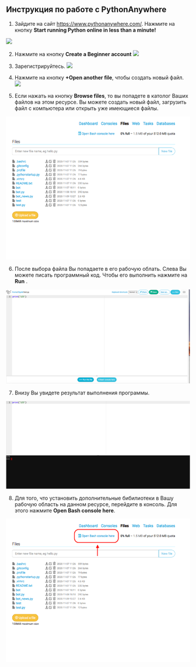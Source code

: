 ## Инструкция по работе с PythonАnywhere

1. Зайдите на сайт https://www.pythonanywhere.com/. Нажмите на кнопку **Start running Python online in less than a minute!**

![](https://habrastorage.org/webt/ye/zs/sb/yezssbo3lklfcgxr08nkymdgtqk.png)

2. Нажмите на кнопку **Create a Beginner account**
![](https://habrastorage.org/webt/pu/7q/aq/pu7qaqiq59bxbfj4dp-c_s54_mw.png)

3. Зарегистрируйтесь. 
![](https://habrastorage.org/webt/ax/zd/ll/axzdllouhqnfl7ey3negymmy4py.png)

4. Нажмите на кнопку **+Оpen another file**, чтобы создать новый файл.
![](https://habrastorage.org/webt/ed/p8/j9/edp8j9bh-xtt4tly00imabph72q.png)

5. Если нажать на кнопку **Browse files**, то вы попадете в католог Ваших файлов на этом ресурсе. Вы можете создать новый файл, загрузить файл с компьютера или открыть уже имеющиеся файлы.

![](./img/1.png)

6. После выбора файла Вы попадаете в его рабочую облать. Слева Вы можете писать программный код. Чтобы его выполнить нажмите на **Run** .

![](./img/2.png)

7. Внизу Вы увидете результат выполнения программы.

![](./img/3.png)

8. Для того, что установить дополнительные бибилиотеки в Вашу рабочую область на данном ресурсе, перейдите в консоль. Для этого нажмите **Open Bash console here**.

![](./img/4.png)

